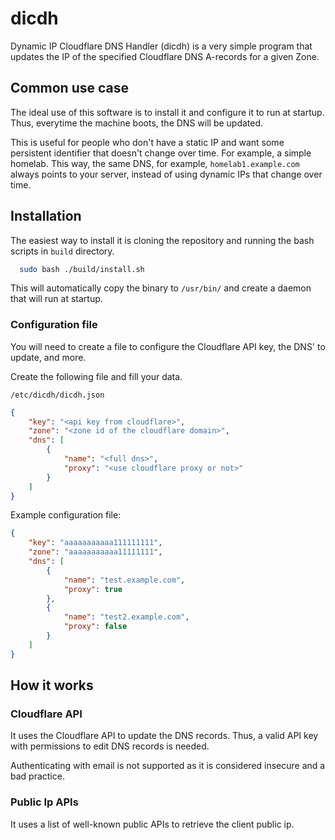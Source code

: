 
# dicdh

Dynamic IP Cloudflare DNS Handler (dicdh) is a very simple program that updates the IP of the specified
Cloudflare DNS A-records for a given Zone.

## Common use case

The ideal use of this software is to install it and configure it to run at startup. Thus, everytime
the machine boots, the DNS will be updated.

This is useful for people who don't have a static IP and want some persistent identifier that doesn't
change over time. For example, a simple homelab. This way, the same DNS,
for example, `homelab1.example.com` always points to your server, instead of using dynamic IPs that change over time.
## Installation

The easiest way to install it is cloning the repository and running the bash scripts in
`build` directory.

```bash
  sudo bash ./build/install.sh
```

This will automatically copy the binary to `/usr/bin/` and create a daemon that will run
at startup.

### Configuration file

You will need to create a file to configure the Cloudflare API key, the DNS' to update, and more.

Create the following file and fill your data.

`/etc/dicdh/dicdh.json`
```json
{
    "key": "<api key from cloudflare>",
    "zone": "<zone id of the cloudflare domain>",
    "dns": [
        {
            "name": "<full dns>",
            "proxy": "<use cloudflare proxy or not>"
        }
    ]
}
```
Example configuration file:
```json
{
    "key": "aaaaaaaaaaa111111111",
    "zone": "aaaaaaaaaaa11111111",
    "dns": [
        {
            "name": "test.example.com",
            "proxy": true
        },
        {
            "name": "test2.example.com",
            "proxy": false
        }
    ]
}
```
## How it works

### Cloudflare API

It uses the Cloudflare API to update the DNS records. Thus, a valid API key with
permissions to edit DNS records is needed.

Authenticating with email is not supported as it is considered insecure and a bad practice.

### Public Ip APIs

It uses a list of well-known public APIs to retrieve the client public ip.
